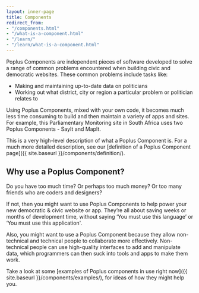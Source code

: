 ```yaml
---
layout: inner-page
title: Components
redirect_from:
- "/components.html"
- "/what-is-a-component.html"
- "/learn/"
- "/learn/what-is-a-component.html"
---
```


Poplus Components are independent pieces of software developed to solve a range of common problems encountered when building civic and democratic websites.
These common problems include tasks like:

* Making and maintaining up-to-date data on politicians
* Working out what district, city or region a particular problem or politician relates to

Using Poplus Components, mixed with your own code, it becomes much less time consuming to build and then maintain a variety of apps and sites. For example, this Parliamentary Monitoring site in South Africa uses two Poplus Components - SayIt and MapIt.

This is a very high-level description of what a Poplus Component is. For a much more detailed description, see our [definition of a Poplus Component page]({{ site.baseurl }}/components/definition/).

## Why use a Poplus Component?

Do you have too much time? Or perhaps too much money? Or too many friends who are coders and designers?

If not, then you might want to use Poplus Components to help power your new democratic & civic website or app. They’re all about saving weeks or months of development time, without saying ‘You must use this language’ or ‘You must use this application'.

Also, you might want to use a Poplus Component because they allow non-technical and technical people to collaborate more effectively. Non-technical people can use high-quality interfaces to add and manipulate data, which programmers can then suck into tools and apps to make them work.

Take a look at some [examples of Poplus components in use right now]({{ site.baseurl }}/components/examples/), for ideas of how they might help you.
